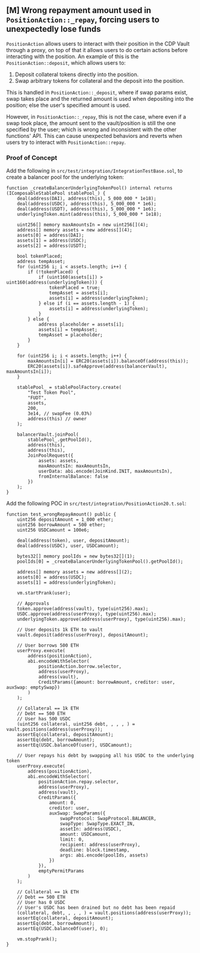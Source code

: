 ## [M] Wrong repayment amount used in `PositionAction::_repay`, forcing users to unexpectedly lose funds

`PositionAction` allows users to interact with their position in the CDP Vault through a proxy, on top of that it allows users to do certain actions before interacting with the position. An example of this is the `PositionAction::deposit`, which allows users to:

1. Deposit collateral tokens directly into the position.
2. Swap arbitrary tokens for collateral and the deposit into the position.

This is handled in `PositionAction::_deposit`, where if swap params exist, swap takes place and the returned amount is used when depositing into the position; else the user's specified amount is used.

However, in `PositionAction::_repay`, this is not the case, where even if a swap took place, the amount sent to the vault/position is still the one specified by the user; which is wrong and inconsistent with the other functions' API. This can cause unexpected behaviors and reverts when users try to interact with `PositionAction::repay`.

### Proof of Concept

Add the following in `src/test/integration/IntegrationTestBase.sol`, to create a balancer pool for the underlying token:

```solidity
function _createBalancerUnderlyingTokenPool() internal returns (IComposableStablePool stablePool_) {
    deal(address(DAI), address(this), 5_000_000 * 1e18);
    deal(address(USDC), address(this), 5_000_000 * 1e6);
    deal(address(USDT), address(this), 5_000_000 * 1e6);
    underlyingToken.mint(address(this), 5_000_000 * 1e18);

    uint256[] memory maxAmountsIn = new uint256[](4);
    address[] memory assets = new address[](4);
    assets[0] = address(DAI);
    assets[1] = address(USDC);
    assets[2] = address(USDT);

    bool tokenPlaced;
    address tempAsset;
    for (uint256 i; i < assets.length; i++) {
        if (!tokenPlaced) {
            if (uint160(assets[i]) > uint160(address(underlyingToken))) {
                tokenPlaced = true;
                tempAsset = assets[i];
                assets[i] = address(underlyingToken);
            } else if (i == assets.length - 1) {
                assets[i] = address(underlyingToken);
            }
        } else {
            address placeholder = assets[i];
            assets[i] = tempAsset;
            tempAsset = placeholder;
        }
    }

    for (uint256 i; i < assets.length; i++) {
        maxAmountsIn[i] = ERC20(assets[i]).balanceOf(address(this));
        ERC20(assets[i]).safeApprove(address(balancerVault), maxAmountsIn[i]);
    }

    stablePool_ = stablePoolFactory.create(
        "Test Token Pool",
        "FUDT",
        assets,
        200,
        3e14, // swapFee (0.03%)
        address(this) // owner
    );

    balancerVault.joinPool(
        stablePool_.getPoolId(),
        address(this),
        address(this),
        JoinPoolRequest({
            assets: assets,
            maxAmountsIn: maxAmountsIn,
            userData: abi.encode(JoinKind.INIT, maxAmountsIn),
            fromInternalBalance: false
        })
    );
}
```



Add the following POC in `src/test/integration/PositionAction20.t.sol`:

```solidity
function test_wrongRepayAmount() public {
    uint256 depositAmount = 1_000 ether;
    uint256 borrowAmount = 500 ether;
    uint256 USDCamount = 100e6;

    deal(address(token), user, depositAmount);
    deal(address(USDC), user, USDCamount);

    bytes32[] memory poolIds = new bytes32[](1);
    poolIds[0] = _createBalancerUnderlyingTokenPool().getPoolId();

    address[] memory assets = new address[](2);
    assets[0] = address(USDC);
    assets[1] = address(underlyingToken);

    vm.startPrank(user);

    // Approvals
    token.approve(address(vault), type(uint256).max);
    USDC.approve(address(userProxy), type(uint256).max);
    underlyingToken.approve(address(userProxy), type(uint256).max);

    // User deposits 1k ETH to vault
    vault.deposit(address(userProxy), depositAmount);

    // User borrows 500 ETH
    userProxy.execute(
        address(positionAction),
        abi.encodeWithSelector(
            positionAction.borrow.selector,
            address(userProxy),
            address(vault),
            CreditParams({amount: borrowAmount, creditor: user, auxSwap: emptySwap})
        )
    );

    // Collateral == 1k ETH
    // Debt == 500 ETH
    // User has 500 USDC
    (uint256 collateral, uint256 debt, , , , ) = vault.positions(address(userProxy));
    assertEq(collateral, depositAmount);
    assertEq(debt, borrowAmount);
    assertEq(USDC.balanceOf(user), USDCamount);

    // User repays his debt by swapping all his USDC to the underlying token
    userProxy.execute(
        address(positionAction),
        abi.encodeWithSelector(
            positionAction.repay.selector,
            address(userProxy),
            address(vault),
            CreditParams({
                amount: 0,
                creditor: user,
                auxSwap: SwapParams({
                    swapProtocol: SwapProtocol.BALANCER,
                    swapType: SwapType.EXACT_IN,
                    assetIn: address(USDC),
                    amount: USDCamount,
                    limit: 0,
                    recipient: address(userProxy),
                    deadline: block.timestamp,
                    args: abi.encode(poolIds, assets)
                })
            }),
            emptyPermitParams
        )
    );

    // Collateral == 1k ETH
    // Debt == 500 ETH
    // User has 0 USDC
    // User's USDC has been drained but no debt has been repaid
    (collateral, debt, , , , ) = vault.positions(address(userProxy));
    assertEq(collateral, depositAmount);
    assertEq(debt, borrowAmount);
    assertEq(USDC.balanceOf(user), 0);

    vm.stopPrank();
}
```





